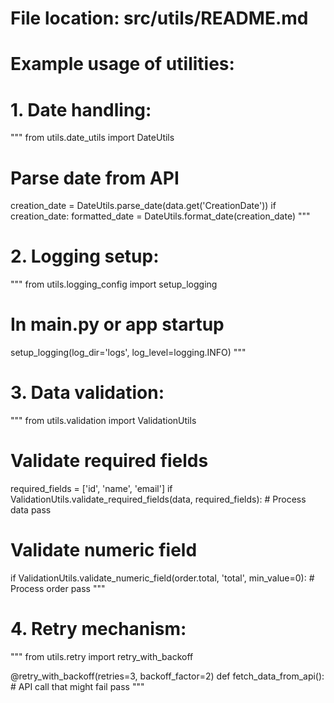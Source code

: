 # File location: src/utils/README.md
# Example usage of utilities:

# 1. Date handling:
"""
from utils.date_utils import DateUtils

# Parse date from API
creation_date = DateUtils.parse_date(data.get('CreationDate'))
if creation_date:
    formatted_date = DateUtils.format_date(creation_date)
"""

# 2. Logging setup:
"""
from utils.logging_config import setup_logging

# In main.py or app startup
setup_logging(log_dir='logs', log_level=logging.INFO)
"""

# 3. Data validation:
"""
from utils.validation import ValidationUtils

# Validate required fields
required_fields = ['id', 'name', 'email']
if ValidationUtils.validate_required_fields(data, required_fields):
    # Process data
    pass

# Validate numeric field
if ValidationUtils.validate_numeric_field(order.total, 'total', min_value=0):
    # Process order
    pass
"""

# 4. Retry mechanism:
"""
from utils.retry import retry_with_backoff

@retry_with_backoff(retries=3, backoff_factor=2)
def fetch_data_from_api():
    # API call that might fail
    pass
"""